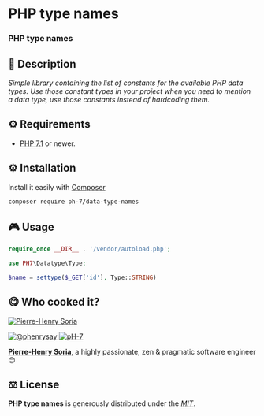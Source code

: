 # PHP type names

### PHP type names

## 📄 Description

*Simple library containing the list of constants for the available PHP data types. Use those constant types in your project when you need to mention a data type, use those constants instead of hardcoding them.*


## ⚙️ Requirements

* [PHP 7.1](https://www.php.net/releases/7_1_0.php) or newer.

## ⚙️ Installation

Install it easily with [Composer](https://getcomposer.org)

```bash
composer require ph-7/data-type-names
```

## 🎮 Usage

```php
require_once __DIR__ . '/vendor/autoload.php';

use PH7\Datatype\Type;

$name = settype($_GET['id'], Type::STRING)
```


## 😋 Who cooked it?

[![Pierre-Henry Soria](https://s.gravatar.com/avatar/a210fe61253c43c869d71eaed0e90149?s=200)](https://ph7.me "Pierre-Henry Soria personal website")


[![@phenrysay][twitter-image]](https://twitter.com/phenrysay) [![pH-7][github-image]](https://github.com/pH-7)

**[Pierre-Henry Soria](https://ph7.me)**, a highly passionate, zen &amp; pragmatic software engineer 😊


## ⚖️ License

**PHP type names** is generously distributed under the *[MIT](https://opensource.org/licenses/MIT)*.


<!-- GitHub's Markdown reference links -->
[twitter-image]: https://img.shields.io/badge/Twitter-1DA1F2?style=for-the-badge&logo=twitter&logoColor=white
[github-image]: https://img.shields.io/badge/GitHub-100000?style=for-the-badge&logo=github&logoColor=white

<!-- Generated by https://github.com/pH-7/cool-readme-generator -->
